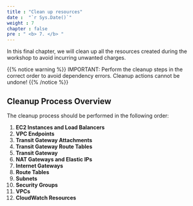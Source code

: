 ```yaml
---
title : "Clean up resources"
date :  "`r Sys.Date()`" 
weight : 7
chapter : false
pre : " <b> 7. </b> "
---
```


In this final chapter, we will clean up all the resources created during the workshop to avoid incurring unwanted charges.

{{% notice warning %}}
IMPORTANT: Perform the cleanup steps in the correct order to avoid dependency errors. Cleanup actions cannot be undone!
{{% /notice %}}

## Cleanup Process Overview
The cleanup process should be performed in the following order:

1. **EC2 Instances and Load Balancers**
2. **VPC Endpoints**
3. **Transit Gateway Attachments**
4. **Transit Gateway Route Tables**
5. **Transit Gateway**
6. **NAT Gateways and Elastic IPs**
7. **Internet Gateways**
8. **Route Tables**
9. **Subnets**
10. **Security Groups**
11. **VPCs**
12. **CloudWatch Resources**


